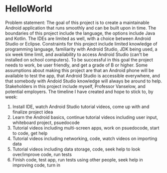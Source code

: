 # HelloWorld
Problem statement:
The goal of this project is to create a maintainable Android application that runs smoothly and can be built upon in time.
The boundaries of this project include the language, the options include Java and Kotlin. 
The IDEs are limited as well, with a choice between Android Studio or Eclipse. 
Constraints for this project include limited knowledge of programming language, familiarity with Android Studio, JDK being used,
a six week time limit, and  availability to access Android Studio (can't be installed on school computers).
To be successful in this goal the project needs to work, be user friendly, and get a grade of B or higher. 
Some assumptions about making this project are that an Android phone will be available to test the app,
that Android Studio is accessible everywhere, and that somebody with Andoid Studio knowledge will always be around to help.
Stakeholders in this project include myself, Professor Vanselow, and potential employers. 
The timeline I have created and hope to stick to, by week:
1. Install IDE, watch Android Studio tutorial videos, come up with and finalize project idea
2. Learn the Android basics, continue tutorial videos including user input, whiteboard project, psuedocode
3. Tutorial videos including multi-screen apps, work on psuedocode, start to code, get help
4. Tutorial videos including networking, code, watch videos on importing data
5. Tutorial videos including data storage, code, seek help to look over/improve code, run tests
6. Finish code, test app, run tests using other people, seek help in improving code, turn in
